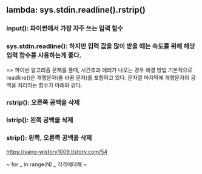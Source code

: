 
## lambda: sys.stdin.readline().rstrip()

### input(): 파이썬에서 가장 자주 쓰는 입력 함수 
### sys.stdin.readline(): 하지만 입력 값을 많이 받을 때는 속도를 위해 해당 입력 함수를 사용하는게 좋다.
=> 파이썬 알고리즘 문제를 풀때, 시간초과 에러가 나오는 경우 해결 방법
기본적으로 readline()은 개행문자(줄 바꿈 문자)를 포함하고 있다. 
문자열 마지막에 개행문자의 공백을 처리하는 함수가 아래와 같다.
### rstrip(): 오른쪽 공백을 삭제
### lstrip(): 왼쪽 공백을 삭제
### strip(): 왼쪽, 오른쪽 공백을 삭제
https://yang-wistory1009.tistory.com/54


~ for _ in range(N)
_ 각각에대해 ~


